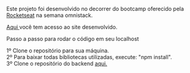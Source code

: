 Este projeto foi desenvolvido no decorrer do bootcamp oferecido pela <a href="https://rocketseat.com.br/"> Rocketseat</a> na semana omnistack.

<a href="https://frontend-omnistack5623.herokuapp.com/" target="_blank">Aqui </a> você tem acesso ao site desenvolvido.

Passo a passo para rodar o código em seu localhost

1º Clone o repositório para sua máquina.
<br>
2º Para baixar todas bibliotecas utilizadas, execute: "npm install".
<br>
3º Clone o repositório do backend <a href="https://github.com/iurilimamarques/backend-rocketbox"> aqui.</a>
